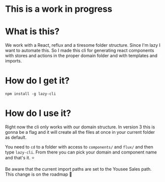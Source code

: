 # This is a work in progress

# What is this?
We work with a React, reflux and a tiresome folder structure. Since I'm lazy I want to automate this. So I made this cli for generating react components with stores and actions in the proper domain folder and with templates and imports. 

# How do I get it?
`npm install -g lazy-cli`

# How do I use it?
Right now the cli only works with our domain structure. In version 3 this is gonna be a flag and it will create all the files at once in your current folder as default. 

You need to `cd` to a folder with access to `components/` and `flux/` and then type `lazy-cli`. From there you can pick your domain and component name and that's it. :star:

Be aware that the current import paths are set to the Yousee Sales path. This change is on the roadmap :rocket:
